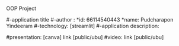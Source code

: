 OOP Project

#-application title
#-author :
  *id: 66114540443
  *name: Pudcharapon Yindeeram
#-technology: [streamlit]
#-application description:

#presentation: [canva] link [public/ubu]
#video: link [public/ubu]
